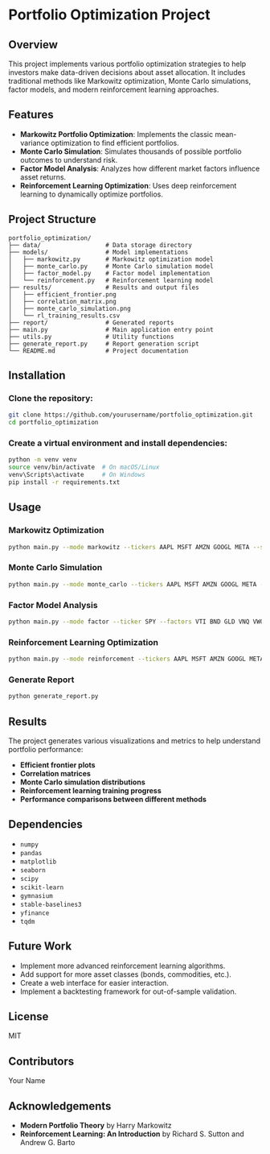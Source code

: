 # Portfolio Optimization Project

## Overview
This project implements various portfolio optimization strategies to help investors make data-driven decisions about asset allocation. It includes traditional methods like Markowitz optimization, Monte Carlo simulations, factor models, and modern reinforcement learning approaches.

## Features
- **Markowitz Portfolio Optimization**: Implements the classic mean-variance optimization to find efficient portfolios.
- **Monte Carlo Simulation**: Simulates thousands of possible portfolio outcomes to understand risk.
- **Factor Model Analysis**: Analyzes how different market factors influence asset returns.
- **Reinforcement Learning Optimization**: Uses deep reinforcement learning to dynamically optimize portfolios.

## Project Structure
```
portfolio_optimization/
├── data/                  # Data storage directory
├── models/                # Model implementations
│   ├── markowitz.py       # Markowitz optimization model
│   ├── monte_carlo.py     # Monte Carlo simulation model
│   ├── factor_model.py    # Factor model implementation
│   └── reinforcement.py   # Reinforcement learning model
├── results/               # Results and output files
│   ├── efficient_frontier.png
│   ├── correlation_matrix.png
│   ├── monte_carlo_simulation.png
│   └── rl_training_results.csv
├── report/                # Generated reports
├── main.py                # Main application entry point
├── utils.py               # Utility functions
├── generate_report.py     # Report generation script
└── README.md              # Project documentation
```

## Installation
### Clone the repository:
```bash
git clone https://github.com/yourusername/portfolio_optimization.git
cd portfolio_optimization
```

### Create a virtual environment and install dependencies:
```bash
python -m venv venv
source venv/bin/activate  # On macOS/Linux
venv\Scripts\activate     # On Windows
pip install -r requirements.txt
```

## Usage
### **Markowitz Optimization**
```bash
python main.py --mode markowitz --tickers AAPL MSFT AMZN GOOGL META --start_date 2018-01-01
```

### **Monte Carlo Simulation**
```bash
python main.py --mode monte_carlo --tickers AAPL MSFT AMZN GOOGL META --start_date 2018-01-01
```

### **Factor Model Analysis**
```bash
python main.py --mode factor --ticker SPY --factors VTI BND GLD VNQ VWO --start_date 2018-01-01
```

### **Reinforcement Learning Optimization**
```bash
python main.py --mode reinforcement --tickers AAPL MSFT AMZN GOOGL META --start_date 2018-01-01
```

### **Generate Report**
```bash
python generate_report.py
```

## Results
The project generates various visualizations and metrics to help understand portfolio performance:
- **Efficient frontier plots**
- **Correlation matrices**
- **Monte Carlo simulation distributions**
- **Reinforcement learning training progress**
- **Performance comparisons between different methods**

## Dependencies
- `numpy`
- `pandas`
- `matplotlib`
- `seaborn`
- `scipy`
- `scikit-learn`
- `gymnasium`
- `stable-baselines3`
- `yfinance`
- `tqdm`

## Future Work
- Implement more advanced reinforcement learning algorithms.
- Add support for more asset classes (bonds, commodities, etc.).
- Create a web interface for easier interaction.
- Implement a backtesting framework for out-of-sample validation.

## License
MIT

## Contributors
Your Name

## Acknowledgements
- **Modern Portfolio Theory** by Harry Markowitz
- **Reinforcement Learning: An Introduction** by Richard S. Sutton and Andrew G. Barto

